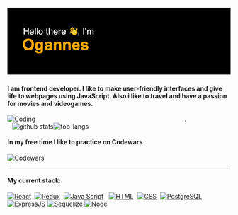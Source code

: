 ![header greetings](https://github.com/OgArustamian/OgArustamian/blob/main/header-banner.png?raw=true)  

#### I am frontend developer. I like to make user-friendly interfaces and give life to webpages using JavaScript. Also i like to travel and have a passion for movies and videogames.

 <img align="left" alt="Coding" width="400" src="https://github.com/OgArustamian/OgArustamian/blob/main/1*JgXuFLW8zhBVYB1SocHu_w.gif?raw=true">  
 <img align="right" alt="top-langs" width="400" src="https://github-readme-stats.vercel.app/api/top-langs/?username=OgArustamian&layout=compact">  
 <img align="right" alt="github stats" src="https://github-readme-stats.vercel.app/api?username=OgArustamian&show_icons=true&theme=vision-friendly-dark">. 

---

#### In my free time I like to practice on Codewars
![Codewars](https://www.codewars.com/users/OgArustamian/badges/large)

---
#### My current stack:
[![React](https://shields.io/badge/-React-f9fbfa?logo=react&style=for-the-badge)](https://reactjs.org/)&nbsp;
[![Redux](https://shields.io/badge/-Redux-710B77?logo=redux&style=for-the-badge)](https://redux.js.org/)&nbsp;
[![Java Script](https://shields.io/badge/-Java_Script-F7DF1E?logo=javascript&style=for-the-badge&logoColor=222)](https://learn.javascript.ru/) &nbsp;
[![HTML](https://shields.io/badge/-HTML5-E34F26?logo=html5&style=for-the-badge&logoColor=fff)](https://html5book.ru/html-html5/)&nbsp;
[![CSS](https://shields.io/badge/-CSS3-1572B6?logo=css3&style=for-the-badge&logoColor=fff)](https://html5book.ru/osnovy-css/)&nbsp;
[![PostgreSQL](https://img.shields.io/badge/-PostgreSQL-f9fbfa?logo=PostgreSQL&style=for-the-badge)](https://www.postgresql.org/)
[![ExpressJS](https://img.shields.io/badge/-Express.js-333?logo=express&style=for-the-badge)](https://expressjs.com/ru/)
[![Sequelize](https://img.shields.io/badge/-Sequelize-f9fbfa?logo=Sequelize&style=for-the-badge)](https://sequelize.org/master/)
[![Node](https://shields.io/badge/-Node-333?logo=node.js&style=for-the-badge)](https://nodejs.org/en/)&nbsp;   
